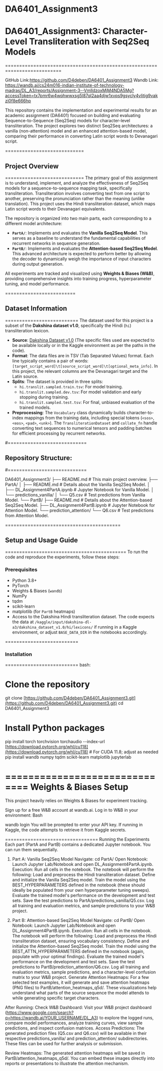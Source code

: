 # DA6401_Assignment3

# DA6401_Assignment3: Character-Level Transliteration with Seq2Seq Models
==========================================================================

GitHub Link:https://github.com/D4deben/DA6401_Assignment3
Wandb Link: https://wandb.ai/cs24m016-indian-institute-of-technology-madras/DL_A3/reports/Assignment-3--VmlldzoxMjM4NDA5Mg?accessToken=tx7pmr6w4wqhwwxsg5l87ql2aa4djw1xvps9gsycly4vlitig9vakzi0f8e666hp

This repository contains the implementation and experimental results for an academic assignment (DA6401) focused on building and evaluating Sequence-to-Sequence (Seq2Seq) models for character-level transliteration. The project explores two distinct Seq2Seq architectures: a vanilla (non-attention) model and an enhanced attention-based model, comparing their performance in converting Latin script words to Devanagari script.


============================
## Project Overview
============================
The primary goal of this assignment is to understand, implement, and analyze the effectiveness of Seq2Seq models for a sequence-to-sequence mapping task, specifically transliteration. Transliteration involves converting text from one script to another, preserving the pronunciation rather than the meaning (unlike translation). This project uses the Hindi transliteration dataset, which maps Latin script words to their Devanagari equivalents.

The repository is organized into two main parts, each corresponding to a different model architecture:

* **`PartA/`**: Implements and evaluates the **Vanilla Seq2Seq Model**. This serves as a baseline to understand the fundamental capabilities of recurrent networks in sequence generation.
* **`PartB/`**: Implements and evaluates the **Attention-based Seq2Seq Model**. This advanced architecture is expected to perform better by allowing the decoder to dynamically weigh the importance of input characters during output generation.

All experiments are tracked and visualized using **Weights & Biases (W&B)**, providing comprehensive insights into training progress, hyperparameter tuning, and model performance.

=========================
## Dataset Information
==========================
The dataset used for this project is a subset of the **Dakshina dataset v1.0**, specifically the Hindi (`hi`) transliteration lexicon.

* **Source**: [Dakshina Dataset v1.0](https://storage.googleapis.com/sanskrit_data/dakshina_dataset_v1.0.tar) (The specific files used are expected to be available locally or in the Kaggle environment as per the paths in the code).
* **Format**: The data files are in TSV (Tab Separated Values) format. Each line typically contains a pair of words: `[target_script_word]\t[source_script_word]\t[optional_meta_info]`. In this project, the relevant columns are the Devanagari target and the Latin source.
* **Splits**: The dataset is provided in three splits:
    * `hi.translit.sampled.train.tsv`: For model training.
    * `hi.translit.sampled.dev.tsv`: For model validation and early stopping during training.
    * `hi.translit.sampled.test.tsv`: For final, unbiased evaluation of the trained models.
* **Preprocessing**: The `Vocabulary` class dynamically builds character-to-index mappings from the training data, including special tokens (`<sos>`, `<eos>`, `<pad>`, `<unk>`). The `TransliterationDataset` and `collate_fn` handle converting text sequences to numerical tensors and padding batches for efficient processing by recurrent networks.



#============================
## Repository Structure:    #
#============================

DA6401_Assignment3/
├── README.md                      # This main project overview.
├── PartA/
│   ├── README.md                  # Details about the Vanilla Seq2Seq Model.
│   ├── DL_Assignment4PartA.ipynb  # Jupyter Notebook for Vanilla Model.
│   └── predictions_vanilla/
│       └── Q5.csv                 # Test predictions from Vanilla Model.
└── PartB/
├── README.md                  # Details about the Attention-based Seq2Seq Model.
├── DL_Assignment4PartB.ipynb  # Jupyter Notebook for Attention Model.
└── prediction_attention/
└── Q6.csv                 # Test predictions from Attention Model.


=========================================
## Setup and Usage Guide
===========================================
To run the code and reproduce the experiments, follow these steps:

### Prerequisites

* Python 3.8+
* PyTorch
* Weights & Biases (`wandb`)
* NumPy
* tqdm
* scikit-learn
* matplotlib (for `PartB` heatmaps)
* Access to the Dakshina Hindi transliteration dataset. The code expects the data at `/kaggle/input/dakshina-dl-a3/dakshina_dataset_v1.0/hi/lexicons/` if running in a Kaggle environment, or adjust `BASE_DATA_DIR` in the notebooks accordingly.


==========================
### Installation
==========================
bash:
# Clone the repository
git clone [https://github.com/D4deben/DA6401_Assignment3.git](https://github.com/D4deben/DA6401_Assignment3.git)
cd DA6401_Assignment3

# Install Python packages
pip install torch torchvision torchaudio --index-url [https://download.pytorch.org/whl/cu118](https://download.pytorch.org/whl/cu118) # For CUDA 11.8; adjust as needed
pip install wandb numpy tqdm scikit-learn matplotlib jupyterlab




==============================
Weights & Biases Setup
==============================
This project heavily relies on Weights & Biases for experiment tracking.

Sign up for a free W&amp;B account at wandb.ai.
Log in to W&amp;B in your environment:
Bash

wandb login
You will be prompted to enter your API key. If running in Kaggle, the code attempts to retrieve it from Kaggle secrets.




=================================
Running the Experiments
Each part (PartA and PartB) contains a dedicated Jupyter notebook. You can run them sequentially.




1. Part A: Vanilla Seq2Seq Model
Navigate: cd PartA/
Open Notebook: Launch Jupyter Lab/Notebook and open DL_Assignment4PartA.ipynb.
Execution: Run all cells in the notebook.
The notebook will perform the following:
Load and preprocess the Hindi transliteration dataset.
Define and initialize the Vanilla Seq2Seq model.
Train the model using the BEST_HYPERPARAMETERS defined in the notebook (these should ideally be populated from your own hyperparameter tuning sweeps).
Evaluate the trained model's performance on the development and test sets.
Save the test predictions to PartA/predictions_vanilla/Q5.csv.
Log all training and evaluation metrics, and sample predictions to your W&amp;B project.


2. Part B: Attention-based Seq2Seq Model
Navigate: cd PartB/
Open Notebook: Launch Jupyter Lab/Notebook and open DL_Assignment4PartB.ipynb.
Execution: Run all cells in the notebook.
The notebook will perform the following:
Load and preprocess the Hindi transliteration dataset, ensuring vocabulary consistency.
Define and initialize the Attention-based Seq2Seq model.
Train the model using the BEST_ATTN_HYPERPARAMETERS defined in the notebook (again, populate with your optimal findings).
Evaluate the trained model's performance on the development and test sets.
Save the test predictions to PartB/prediction_attention/Q6.csv.
Log all training and evaluation metrics, sample predictions, and a character-level confusion matrix to your W&amp;B project.
Generate Attention Heatmaps: For a few selected test examples, it will generate and save attention heatmaps (PNG files) to PartB/attention_heatmaps_q5d/. These visualizations help understand what parts of the source sequence the model attends to while generating specific target characters.


After Running:
Check W&amp;B Dashboard: Visit your W&amp;B project dashboard (https://www.google.com/search?q=https://wandb.ai/YOUR_USERNAME/DL_A3) to explore the logged runs, compare model performances, analyze training curves, view sample predictions, and inspect confusion matrices.
Access Predictions: The generated prediction files (Q5.csv and Q6.csv) will be available in their respective predictions_vanilla/ and prediction_attention/ subdirectories. These files can be used for further analysis or submission.

Review Heatmaps: The generated attention heatmaps will be saved in PartB/attention_heatmaps_q5d/. You can embed these images directly into reports or presentations to illustrate the attention mechanism.

